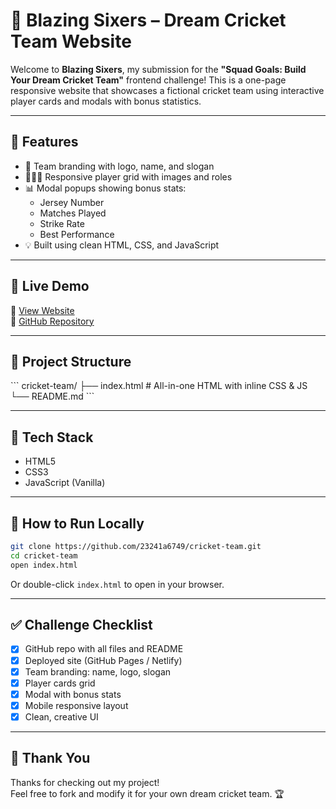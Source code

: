 # 🏏 Blazing Sixers – Dream Cricket Team Website

Welcome to **Blazing Sixers**, my submission for the **"Squad Goals: Build Your Dream Cricket Team"** frontend challenge! This is a one-page responsive website that showcases a fictional cricket team using interactive player cards and modals with bonus statistics.

---

## 🌟 Features

- 🎨 Team branding with logo, name, and slogan  
- 🧑‍🤝‍🧑 Responsive player grid with images and roles  
- 📊 Modal popups showing bonus stats:
  - Jersey Number
  - Matches Played
  - Strike Rate
  - Best Performance  
- 💡 Built using clean HTML, CSS, and JavaScript  

---

## 🚀 Live Demo

🔗 [View Website](https://23241a6749.github.io/cricket-team)  
🔗 [GitHub Repository](https://github.com/23241a6749/cricket-team)

---

## 📁 Project Structure

\```
cricket-team/
├── index.html       # All-in-one HTML with inline CSS & JS
└── README.md
\```

---

## 🧰 Tech Stack

- HTML5  
- CSS3  
- JavaScript (Vanilla)   

---

## 📝 How to Run Locally

```bash
git clone https://github.com/23241a6749/cricket-team.git
cd cricket-team
open index.html
```

Or double-click `index.html` to open in your browser.

---

## ✅ Challenge Checklist

- [x] GitHub repo with all files and README  
- [x] Deployed site (GitHub Pages / Netlify)  
- [x] Team branding: name, logo, slogan  
- [x] Player cards grid  
- [x] Modal with bonus stats  
- [x] Mobile responsive layout  
- [x] Clean, creative UI  

---

## 🙌 Thank You

Thanks for checking out my project!  
Feel free to fork and modify it for your own dream cricket team. 🏆
